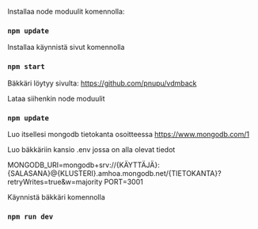 Installaa node moduulit komennolla: 

### `npm update `

Installaa käynnistä sivut komennolla

### `npm start`

Bäkkäri löytyy sivulta:
https://github.com/pnupu/vdmback

Lataa siihenkin node moduulit 

### `npm update `


Luo itsellesi mongodb tietokanta osoitteessa https://www.mongodb.com/1

Luo bäkkäriin kansio .env
jossa on alla olevat tiedot

MONGODB_URI=mongodb+srv://{KÄYTTÄJÄ}:{SALASANA}@{KLUSTERI}.amhoa.mongodb.net/{TIETOKANTA}?retryWrites=true&w=majority
PORT=3001

Käynnistä bäkkäri komennolla 
### `npm run dev`